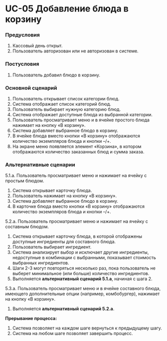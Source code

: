 # UC-05 Добавление блюда в корзину

### Предусловия

1. Кассовый день открыт.
2. Пользователь авторизован или не авторизован в системе.

### Постусловия

1. Пользователь добавил блюдо в корзину.

### Основной сценарий

1. Пользователь открывает список категории блюд.
2. Система отображает список категорий блюд.
3. Пользователь выбирает нужную категорию блюд.
4. Система отображает доступные блюда из выбранной категории.
5. Пользователь просматривает меню и в ячейке простого блюда нажимает на кнопку «В корзину».
6. Система добавляет выбранное блюдо в корзину.
7. В ячейке блюда вместо кнопки «В корзину» отображаются количество экземпляров блюда и кнопки –/+.
8. На экране меню появляется элемент «Корзина», в котором отображаются количество заказанных блюд и сумма заказа.

### Альтернативные сценарии

5.1.a. Пользователь просматривает меню и нажимает на ячейку с простым блюдом.

1. Система открывает карточку блюда.
2. Пользователь нажимает на кнопку «В корзину».
3. Система добавляет выбранное блюдо в корзину.
4. В карточке блюда вместо кнопки «В корзину» отображаются количество экземпляров блюда и кнопки –/+.

5.2.а. Пользователь просматривает меню и нажимает на ячейку с составным блюдом.

1. Система открывает карточку блюда, в которой отображены доступные ингредиенты для составного блюда.
2. Пользователь выбирает ингредиент.
3. Система анализирует выбор и исключает другие ингредиенты, недоступные в комбинации с выбранными, показывает стоимость выбранных ингредиентов.
4. Шаги 2-3 могут повторяться несколько раз, пока пользователь не выберет минимальное (или больше) количество ингредиентов.
5. Выполняется **альтернативный сценарий 5.1.а**, начиная с шага 2.

5.3.а. Пользователь просматривает меню и в ячейке составного блюда, имеющего дополнительные опции (например, комбобургер), нажимает на кнопку «В корзину».

1. Выполняется **альтернативный сценарий 5.2.а**.

**Прерывание процесса:**

1. Система позволяет на каждом шаге вернуться к предыдущему шагу.
2. Система на любом шаге позволяет завершить процесс.